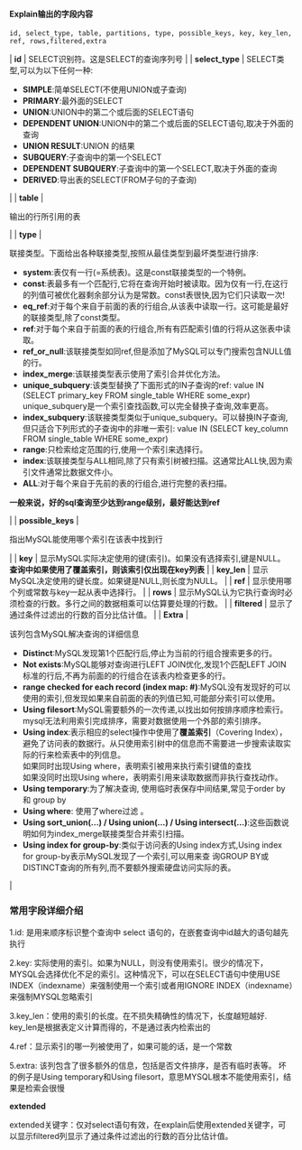 #### Explain输出的字段内容

`id, select_type, table, partitions, type, possible_keys, key, key_len, ref, rows,filtered,extra`

| **id** | SELECT识别符。这是SELECT的查询序列号 |
| **select_type** | 
SELECT类型,可以为以下任何一种:

-   **SIMPLE**:简单SELECT(不使用UNION或子查询)
-   **PRIMARY**:最外面的SELECT
-   **UNION**:UNION中的第二个或后面的SELECT语句
-   **DEPENDENT UNION**:UNION中的第二个或后面的SELECT语句,取决于外面的查询
-   **UNION RESULT**:UNION 的结果
-   **SUBQUERY**:子查询中的第一个SELECT
-   **DEPENDENT SUBQUERY**:子查询中的第一个SELECT,取决于外面的查询
-   **DERIVED**:导出表的SELECT(FROM子句的子查询)

 |
| **table** | 

输出的行所引用的表

 |
| **type** | 

联接类型。下面给出各种联接类型,按照从最佳类型到最坏类型进行排序:

-   **system**:表仅有一行(=系统表)。这是const联接类型的一个特例。
-   **const**:表最多有一个匹配行,它将在查询开始时被读取。因为仅有一行,在这行的列值可被优化器剩余部分认为是常数。const表很快,因为它们只读取一次!
-   **eq_ref**:对于每个来自于前面的表的行组合,从该表中读取一行。这可能是最好的联接类型,除了const类型。
-   **ref**:对于每个来自于前面的表的行组合,所有有匹配索引值的行将从这张表中读取。
-   **ref\_or\_null**:该联接类型如同ref,但是添加了MySQL可以专门搜索包含NULL值的行。
-   **index_merge**:该联接类型表示使用了索引合并优化方法。
-   **unique_subquery**:该类型替换了下面形式的IN子查询的ref: value IN (SELECT primary\_key FROM single\_table WHERE some\_expr) unique\_subquery是一个索引查找函数,可以完全替换子查询,效率更高。
-   **index_subquery**:该联接类型类似于unique\_subquery。可以替换IN子查询,但只适合下列形式的子查询中的非唯一索引: value IN (SELECT key\_column FROM single\_table WHERE some\_expr)
-   **range**:只检索给定范围的行,使用一个索引来选择行。
-   **index**:该联接类型与ALL相同,除了只有索引树被扫描。这通常比ALL快,因为索引文件通常比数据文件小。
-   **ALL**:对于每个来自于先前的表的行组合,进行完整的表扫描。

**一般来说，好的sql查询至少达到range级别，最好能达到ref**

 |
| **possible_keys** | 

指出MySQL能使用哪个索引在该表中找到行

 |
| **key** | 显示MySQL实际决定使用的键(索引)。如果没有选择索引,键是NULL。 **查询中如果使用了覆盖索引，则该索引仅出现在key列表** |
| **key_len** | 显示MySQL决定使用的键长度。如果键是NULL,则长度为NULL。 |
| **ref** | 显示使用哪个列或常数与key一起从表中选择行。 |
| **rows** | 显示MySQL认为它执行查询时必须检查的行数。多行之间的数据相乘可以估算要处理的行数。 |
| **filtered** | 显示了通过条件过滤出的行数的百分比估计值。 |
| **Extra** | 

该列包含MySQL解决查询的详细信息

-   **Distinct**:MySQL发现第1个匹配行后,停止为当前的行组合搜索更多的行。
-   **Not exists**:MySQL能够对查询进行LEFT JOIN优化,发现1个匹配LEFT JOIN标准的行后,不再为前面的的行组合在该表内检查更多的行。
-   **range checked for each record (index map: #)**:MySQL没有发现好的可以使用的索引,但发现如果来自前面的表的列值已知,可能部分索引可以使用。
-   **Using filesort**:MySQL需要额外的一次传递,以找出如何按排序顺序检索行。 mysql无法利用索引完成排序，需要对数据使用一个外部的索引排序。
-   **Using index**:表示相应的select操作中使用了**覆盖索引**（Covering Index），避免了访问表的数据行。从只使用索引树中的信息而不需要进一步搜索读取实际的行来检索表中的列信息。   
    如果同时出现Using where，表明索引被用来执行索引键值的查找   
    如果没同时出现Using where，表明索引用来读取数据而非执行查找动作。
-   **Using temporary**:为了解决查询, 使用临时表保存中间结果,常见于order by 和 group by
-   **Using where**: 使用了where过滤 。
-   **Using sort_union(...) / Using union(...) / Using intersect(...)**:这些函数说明如何为index_merge联接类型合并索引扫描。
-   **Using index for group-by**:类似于访问表的Using index方式,Using index for group-by表示MySQL发现了一个索引,可以用来查 询GROUP BY或DISTINCT查询的所有列,而不要额外搜索硬盘访问实际的表。

 |

### 常用字段详细介绍

1.id: 是用来顺序标识整个查询中 select 语句的，在嵌套查询中id越大的语句越先执行

2.key: 实际使用的索引。如果为NULL，则没有使用索引。很少的情况下，MYSQL会选择优化不足的索引。这种情况下，可以在SELECT语句中使用USE INDEX（indexname）来强制使用一个索引或者用IGNORE INDEX（indexname）来强制MYSQL忽略索引

3.key_len：使用的索引的长度。在不损失精确性的情况下，长度越短越好. key_len是根据表定义计算而得的，不是通过表内检索出的

4.ref：显示索引的哪一列被使用了，如果可能的话，是一个常数

5.extra: 该列包含了很多额外的信息，包括是否文件排序，是否有临时表等。 坏的例子是Using temporary和Using filesort，意思MYSQL根本不能使用索引，结果是检索会很慢

**extended**

extended关键字：仅对select语句有效，在explain后使用extended关键字，可以显示filtered列显示了通过条件过滤出的行数的百分比估计值。